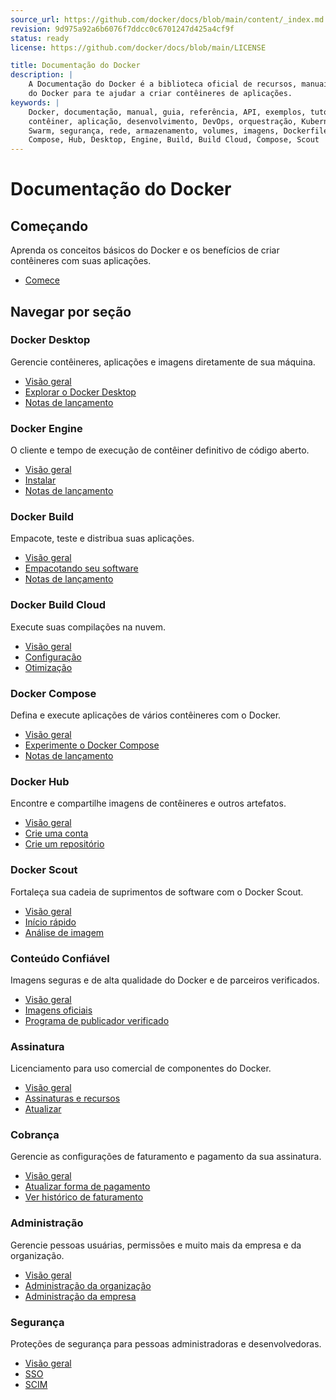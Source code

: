 ```yaml
---
source_url: https://github.com/docker/docs/blob/main/content/_index.md
revision: 9d975a92a6b6076f7ddcc0c6701247d425a4cf9f
status: ready
license: https://github.com/docker/docs/blob/main/LICENSE

title: Documentação do Docker
description: |
    A Documentação do Docker é a biblioteca oficial de recursos, manuais e guias
    do Docker para te ajudar a criar contêineres de aplicações.
keywords: |
    Docker, documentação, manual, guia, referência, API, exemplos, tutoriais,
    contêiner, aplicação, desenvolvimento, DevOps, orquestração, Kubernetes,
    Swarm, segurança, rede, armazenamento, volumes, imagens, Dockerfile,
    Compose, Hub, Desktop, Engine, Build, Build Cloud, Compose, Scout
---
```


# Documentação do Docker

## Começando

Aprenda os conceitos básicos do Docker e os benefícios de criar contêineres com
suas aplicações.

- [Comece](comecando/index.md)

## Navegar por seção

### Docker Desktop

Gerencie contêineres, aplicações e imagens diretamente de sua máquina.

- [Visão geral](manuals/desktop/index.md)
- [Explorar o Docker Desktop](manuals/desktop/use-desktop/index.md)
- [Notas de lançamento](manuals/desktop/release-notes.md)

### Docker Engine

O cliente e tempo de execução de contêiner definitivo de código aberto.

- [Visão geral](manuals/engine/index.md)
- [Instalar](manuals/engine/install/index.md)
- [Notas de lançamento](manuals/engine/release-notes/index.md)

### Docker Build

Empacote, teste e distribua suas aplicações.

- [Visão geral](manuals/build/index.md)
- [Empacotando seu software](manuals/build/concepts/dockerfile.md)
- [Notas de lançamento](manuals/build/release-notes.md)

### Docker Build Cloud

Execute suas compilações na nuvem.

- [Visão geral](manuals/build-cloud/index.md)
- [Configuração](manuals/build-cloud/setup.md)
- [Otimização](manuals/build-cloud/optimization.md)

### Docker Compose

Defina e execute aplicações de vários contêineres com o Docker.

- [Visão geral](manuals/compose/index.md)
- [Experimente o Docker Compose](manuals/compose/gettingstarted.md)
- [Notas de lançamento](manuals/compose/releases/release-notes.md)

### Docker Hub

Encontre e compartilhe imagens de contêineres e outros artefatos.

- [Visão geral](manuals/docker-hub/index.md)
- [Crie uma conta](manuals/accounts/create-account.md)
- [Crie um repositório](manuals/docker-hub/repos/create.md)

### Docker Scout

Fortaleça sua cadeia de suprimentos de software com o Docker Scout.

- [Visão geral](manuals/scout/index.md)
- [Início rápido](manuals/scout/quickstart.md)
- [Análise de imagem](manuals/scout/explore/analysis.md)

### Conteúdo Confiável

Imagens seguras e de alta qualidade do Docker e de parceiros verificados.

- [Visão geral](manuals/trusted-content/index.md)
- [Imagens oficiais](manuals/trusted-content/official-images/index.md)
- [Programa de publicador verificado](manuals/trusted-content/dvp-program.md)

### Assinatura

Licenciamento para uso comercial de componentes do Docker.

- [Visão geral](manuals/subscription/index.md)
- [Assinaturas e recursos](manuals/subscription/core-subscription/details.md)
- [Atualizar](manuals/subscription/core-subscription/upgrade.md)

### Cobrança

Gerencie as configurações de faturamento e pagamento da sua assinatura.

- [Visão geral](manuals/billing/index.md)
- [Atualizar forma de pagamento](manuals/billing/core-billing/payment-method.md)
- [Ver histórico de faturamento](manuals/billing/core-billing/history.md)

### Administração

Gerencie pessoas usuárias, permissões e muito mais da empresa e da organização.

- [Visão geral](manuals/admin/company/index.md)
- [Administração da organização](manuals/admin/organization/index.md)
- [Administração da empresa](manuals/admin/company/index.md)

### Segurança

Proteções de segurança para pessoas administradoras e desenvolvedoras.

- [Visão geral](manuals/security/index.md)
- [SSO](manuals/security/for-admins/single-sign-on/index.md)
- [SCIM](manuals/security/for-admins/provisioning/scim.md)
